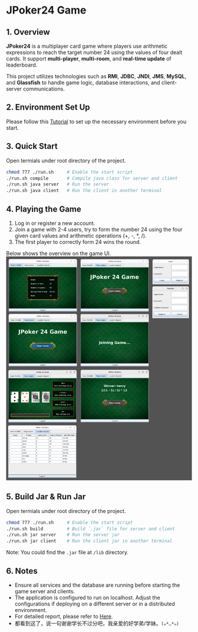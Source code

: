 # JPoker24 Game

## 1. Overview
**JPoker24** is a multiplayer card game where players use arithmetic expressions to reach the target number 24 using the values of four dealt cards. It support **multi-player**, **multi-room**, and **real-time update** of leaderboard.

This project utilizes technologies such as **RMI**, **JDBC**, **JNDI**, **JMS**, **MySQL**, and **Glassfish** to handle game logic, database interactions, and client-server communications.

## 2. Environment Set Up

Please follow this [Tutorial](/doc/setup.md) to set up the necessary environment before you start.

## 3. Quick Start

Open termials under root directory of the project.

```bash
chmod 777 ./run.sh     # Enable the start script
./run.sh compile       # Compile java class for server and client
./run.sh java server   # Run the server
./run.sh java client   # Run the client in another terminal
```

## 4. Playing the Game
1. Log in or register a new account.
2. Join a game with 2-4 users, try to form the number 24 using the four given card values and arithmetic operations (+, -, *, /).
3. The first player to correctly form 24 wins the round.

Below shows the overview on the game UI.
![GUI Overview](/assets/images/gui_overview.png)

## 5. Build Jar & Run Jar

Open termials under root directory of the project.

```bash
chmod 777 ./run.sh     # Enable the start script
./run.sh build         # Build `.jar` file for server and client
./run.sh jar server    # Run the server jar
./run.sh jar client    # Run the client jar in another terminal
```
Note: You could find the `.jar` file at `/lib` directory.


## 6. Notes
- Ensure all services and the database are running before starting the game server and clients.
- The application is configured to run on localhost. Adjust the configurations if deploying on a different server or in a distributed environment.
- For detailed report, please refer to [Here](/doc/report.md).
- 都看到这了，说一句谢谢学长不过分吧，我亲爱的好学弟/学妹。`(๑*◡*๑)`